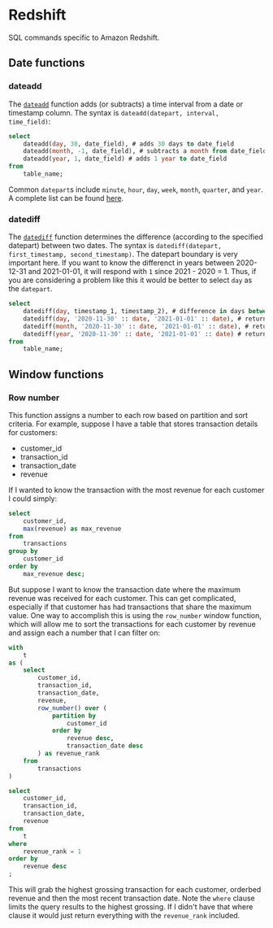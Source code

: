 # Redshift

SQL commands specific to Amazon Redshift.

## Date functions

### dateadd

The [`dateadd`](https://docs.aws.amazon.com/redshift/latest/dg/r_DATEADD_function.html) function adds (or subtracts) a time interval from a date or timestamp column. The syntax is `dateadd(datepart, interval, time_field)`:

``` sql
select
    dateadd(day, 30, date_field), # adds 30 days to date_field
    dateadd(month, -1, date_field), # subtracts a month from date_field
    dateadd(year, 1, date_field) # adds 1 year to date_field
from
    table_name;
```

Common `datepart`s include `minute`, `hour`, `day`, `week`, `month`, `quarter`, and `year`. A complete list can be found [here](https://docs.aws.amazon.com/redshift/latest/dg/r_Dateparts_for_datetime_functions.html).

### datediff

The [`datediff`](https://docs.aws.amazon.com/redshift/latest/dg/r_DATEDIFF_function.html) function determines the difference (according to the specified datepart) between two dates. The syntax is `datediff(datepart, first_timestamp, second_timestamp)`. The datepart boundary is very important here. If you want to know the differenct in years between 2020-12-31 and 2021-01-01, it will respond with `1` since 2021 - 2020 = 1. Thus, if you are considering a problem like this it would be better to select `day` as the `datepart`.

``` sql
select
    datediff(day, timestamp_1, timestamp_2), # difference in days between timestamp 1 and 2
    datediff(day, '2020-11-30' :: date, '2021-01-01' :: date), # returns 32
    datediff(month, '2020-11-30' :: date, '2021-01-01' :: date), # returns 2
    datediff(year, '2020-11-30' :: date, '2021-01-01' :: date) # returns 1
from
    table_name;
```

## Window functions

### Row number

This function assigns a number to each row based on partition and sort criteria. For example, suppose I have a table that stores transaction details for customers:

* customer_id
* transaction_id
* transaction_date
* revenue

If I wanted to know the transaction with the most revenue for each customer I could simply:

``` sql
select
    customer_id, 
    max(revenue) as max_revenue
from
    transactions
group by
    customer_id
order by
    max_revenue desc;
```

But suppose I want to know the transaction date where the maximum revenue was received for each customer. This can get complicated, especially if that customer has had transactions that share the maximum value. One way to accomplish this is using the `row_number` window function, which will allow me to sort the transactions for each customer by revenue and assign each a number that I can filter on:

``` sql
with
    t
as (
    select
        customer_id, 
        transaction_id, 
        transaction_date, 
        revenue, 
        row_number() over (
            partition by 
                customer_id
            order by
                revenue desc,
                transaction_date desc
        ) as revenue_rank
    from
        transactions
)

select
    customer_id, 
    transaction_id, 
    transaction_date, 
    revenue
from
    t
where
    revenue_rank = 1
order by
    revenue desc
;
```

This will grab the highest grossing transaction for each customer, orderbed revenue and then the most recent transaction date. Note the `where` clause limits the query results to the highest grossing. If I didn't have that where clause it would just return everything with the `revenue_rank` included.
